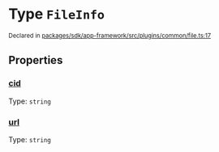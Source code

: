 # Type `FileInfo`
<sub>Declared in [packages/sdk/app-framework/src/plugins/common/file.ts:17](https://github.com/dxos/dxos/blob/516b7546a/packages/sdk/app-framework/src/plugins/common/file.ts#L17)</sub>




## Properties
### [cid](https://github.com/dxos/dxos/blob/516b7546a/packages/sdk/app-framework/src/plugins/common/file.ts#L19)
Type: <code>string</code>




### [url](https://github.com/dxos/dxos/blob/516b7546a/packages/sdk/app-framework/src/plugins/common/file.ts#L18)
Type: <code>string</code>






